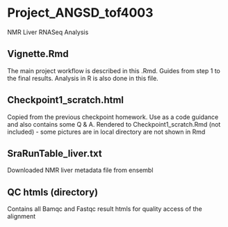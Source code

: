 # Project_ANGSD_tof4003
NMR Liver RNASeq Analysis

## Vignette.Rmd
The main project workflow is described in this .Rmd. Guides from step 1 to the final results. Analysis in R is also done in this file.

## Checkpoint1_scratch.html
Copied from the previous checkpoint homework. Use as a code guidance and also contains some Q & A. Rendered to Checkpoint1_scratch.Rmd (not included) - some pictures are in local directory are not shown in Rmd

## SraRunTable_liver.txt
Downloaded NMR liver metadata file from ensembl 

## QC htmls (directory)
Contains all Bamqc and Fastqc result htmls for quality access of the alignment


